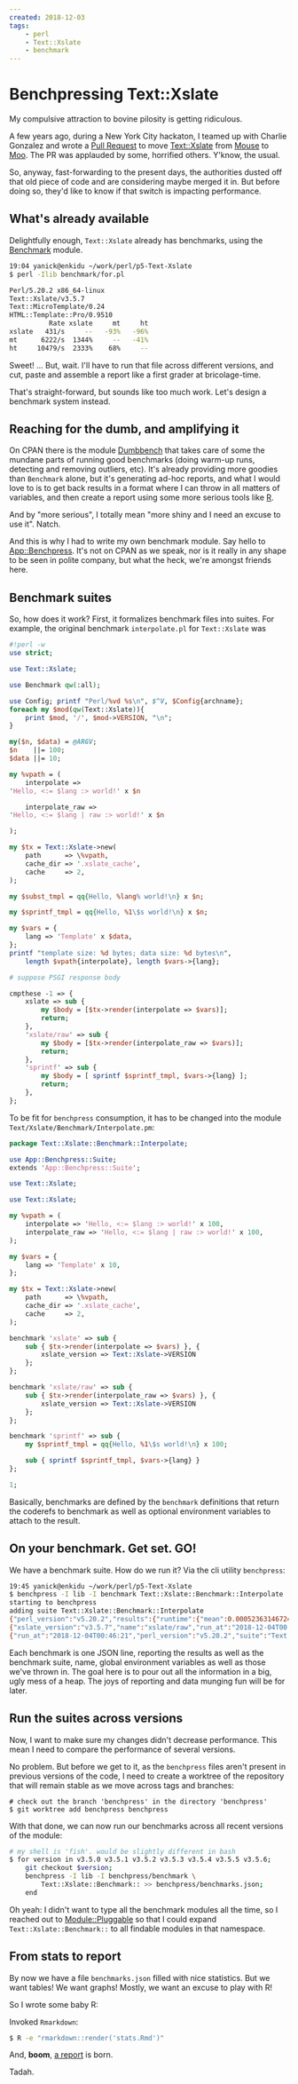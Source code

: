 ```yaml
---
created: 2018-12-03
tags:
    - perl
    - Text::Xslate
    - benchmark
---
```


# Benchpressing Text::Xslate 

My compulsive attraction to bovine pilosity is getting ridiculous.

A few years ago, during a New York City hackaton,
I teamed up with Charlie Gonzalez and wrote
a [Pull Request][PR] to move [Text::Xslate](cpan)
from [Mouse](cpan) to [Moo](cpan). The PR was applauded
by some, horrified others. Y'know, the usual.

So, anyway, fast-forwarding
to the present days, the authorities dusted off that old piece of code and
are considering maybe merged it in. But before doing so, they'd like to know
if that switch is impacting performance.

## What's already available

Delightfully enough, `Text::Xslate` already has
benchmarks, using the [Benchmark](cpan)
module.


```bash
19:04 yanick@enkidu ~/work/perl/p5-Text-Xslate
$ perl -Ilib benchmark/for.pl

Perl/5.20.2 x86_64-linux
Text::Xslate/v3.5.7
Text::MicroTemplate/0.24
HTML::Template::Pro/0.9510
          Rate xslate     mt     ht
xslate   431/s     --   -93%   -96%
mt      6222/s  1344%     --   -41%
ht     10479/s  2333%    68%     --
```

Sweet! ... But, wait. I'll have to run that file across different versions,
and cut, paste and assemble a report like a first grader at bricolage-time.

That's straight-forward, but sounds like too much work. Let's design a
benchmark system instead.

## Reaching for the dumb, and amplifying it

On CPAN there is the module [Dumbbench](cpan) that takes
care of some the mundane parts of running good benchmarks (doing warm-up runs,
detecting and removing outliers, etc). It's already providing more goodies than
`Benchmark` alone, but it's generating ad-hoc reports, and what I would love
to is to get back results in a format where I can throw in all matters of
variables, and then create a report using some more serious tools like
[R](https://www.r-project.org/).

And by "more serious", I totally mean "more shiny and I need an excuse to use
it". Natch.

And this is why I had to write my own benchmark module. Say hello to
[App::Benchpress](https://github.com/yanick/App-Benchpress). It's
not on CPAN as we speak, nor is it really in any shape to be seen in polite
company, but what the heck, we're amongst friends here.

## Benchmark suites

So, how does it work? First, it formalizes benchmark files into suites. For
example, the original benchmark `interpolate.pl` for `Text::Xslate` was

```perl
#!perl -w
use strict;

use Text::Xslate;

use Benchmark qw(:all);

use Config; printf "Perl/%vd %s\n", $^V, $Config{archname};
foreach my $mod(qw(Text::Xslate)){
    print $mod, '/', $mod->VERSION, "\n";
}

my($n, $data) = @ARGV;
$n    ||= 100;
$data ||= 10;

my %vpath = (
    interpolate =>
'Hello, <:= $lang :> world!' x $n

    interpolate_raw =>
'Hello, <:= $lang | raw :> world!' x $n

);

my $tx = Text::Xslate->new(
    path      => \%vpath,
    cache_dir => '.xslate_cache',
    cache     => 2,
);

my $subst_tmpl = qq{Hello, %lang% world!\n} x $n;

my $sprintf_tmpl = qq{Hello, %1\$s world!\n} x $n;

my $vars = {
    lang => 'Template' x $data,
};
printf "template size: %d bytes; data size: %d bytes\n",
    length $vpath{interpolate}, length $vars->{lang};

# suppose PSGI response body

cmpthese -1 => {
    xslate => sub {
        my $body = [$tx->render(interpolate => $vars)];
        return;
    },
    'xslate/raw' => sub {
        my $body = [$tx->render(interpolate_raw => $vars)];
        return;
    },
    'sprintf' => sub {
        my $body = [ sprintf $sprintf_tmpl, $vars->{lang} ];
        return;
    },
};

```

To be fit for `benchpress` consumption, it has to be changed into the module
`Text/Xslate/Benchmark/Interpolate.pm`:

```perl
package Text::Xslate::Benchmark::Interpolate;

use App::Benchpress::Suite;
extends 'App::Benchpress::Suite';

use Text::Xslate;

use Text::Xslate;

my %vpath = (
    interpolate => 'Hello, <:= $lang :> world!' x 100,
    interpolate_raw => 'Hello, <:= $lang | raw :> world!' x 100,
);

my $vars = {
    lang => 'Template' x 10,
};

my $tx = Text::Xslate->new(
    path      => \%vpath,
    cache_dir => '.xslate_cache',
    cache     => 2,
);

benchmark 'xslate' => sub {
    sub { $tx->render(interpolate => $vars) }, {
        xslate_version => Text::Xslate->VERSION
    };
};

benchmark 'xslate/raw' => sub {
    sub { $tx->render(interpolate_raw => $vars) }, {
        xslate_version => Text::Xslate->VERSION
    };
};

benchmark 'sprintf' => sub {
    my $sprintf_tmpl = qq{Hello, %1\$s world!\n} x 100;

    sub { sprintf $sprintf_tmpl, $vars->{lang} }
};

1;
```

Basically, benchmarks are defined by the `benchmark`
definitions that return the coderefs to benchmark as well
as optional environment variables to attach to the result.

## On your benchmark. Get set. GO!

We have a benchmark suite. How do we run it?
Via the cli utility `benchpress`:

```bash
19:45 yanick@enkidu ~/work/perl/p5-Text-Xslate
$ benchpress -I lib -I benchmark Text::Xslate::Benchmark::Interpolate
starting to benchpress
adding suite Text::Xslate::Benchmark::Interpolate
{"perl_version":"v5.20.2","results":{"runtime":{"mean":0.000523631467249679,"sigma":2.66560075608834e-07,"relative_sigma":0.0509060460038649},"iterations":{"per_second":1909.74007970224,"outliers":6,"total":26}},"suite":"Text::Xslate::Benchmark::Interpolate","run_at":"2018-12-04T00:46:21","name":"xslate","xslate_version":"v3.5.7"}
{"xslate_version":"v3.5.7","name":"xslate/raw","run_at":"2018-12-04T00:46:21","results":{"runtime":{"mean":0.000404362156405114,"sigma":4.2649612054344e-07,"relative_sigma":0.105473797136484},"iterations":{"total":23,"outliers":3,"per_second":2473.03063395018}},"suite":"Text::Xslate::Benchmark::Interpolate","perl_version":"v5.20.2"}
{"run_at":"2018-12-04T00:46:21","perl_version":"v5.20.2","suite":"Text::Xslate::Benchmark::Interpolate","results":{"iterations":{"total":36,"outliers":16,"per_second":126592.47155743},"runtime":{"relative_sigma":0.00115608918757334,"sigma":9.13236919502653e-11,"mean":7.89936390132285e-06}},"name":"sprintf"}
```

Each benchmark is one JSON line, reporting the results as well as the
benchmark suite, name, global environment variables as well as those we've thrown in.
The goal here is to pour out all the information in a big, ugly mess of a
heap. The joys of reporting and
data munging fun will be for later.

## Run the suites across versions

Now, I want to make sure my changes didn't decrease performance. This mean
I need to compare the performance of several versions.

No problem. But before we get to it, as the `benchpress` files aren't present
in previous versions of the code, I need to create a worktree of the
repository that will remain stable as we move across tags and branches:

```
# check out the branch 'benchpress' in the directory 'benchpress'
$ git worktree add benchpress benchpress
```

With that done, we can now run our benchmarks across all recent
versions of the module:

```bash
# my shell is 'fish'. would be slightly different in bash
$ for version in v3.5.0 v3.5.1 v3.5.2 v3.5.3 v3.5.4 v3.5.5 v3.5.6;
    git checkout $version;
    benchpress -I lib -I benchpress/benchmark \
        Text::Xslate::Benchmark:: >> benchpress/benchmarks.json;
    end
```

Oh yeah: I didn't want to type all the benchmark modules all the time,
so I reached out to [Module::Pluggable](cpan) so
that I could expand `Text::Xslate::Benchmark::` to all findable
modules in that namespace.

## From stats to report

By now we have a file `benchmarks.json` filled with nice statistics.
But we want tables! We want graphs! Mostly, we want an excuse to play with R!

So I wrote some baby R:

<SnippetFile src="./report.r" />

Invoked `Rmarkdown`:

```bash
$ R -e "rmarkdown::render('stats.Rmd')"
```

And, **boom**, [a report](./stats.htm) is born.

Tadah.

[PR]: https://github.com/xslate/p5-Text-Xslate/pull/140

